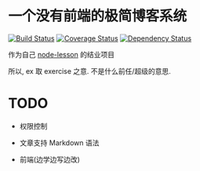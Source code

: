 # 一个没有前端的极简博客系统

[![Build Status][build-img]](https://travis-ci.org/Ralph-Wang/ex-blog)
[![Coverage Status][coveralls-img]](https://coveralls.io/r/Ralph-Wang/ex-blog)
[![Dependency Status][dependency-img]](https://david-dm.org/Ralph-Wang/ex-blog)

[build-img]: http://img.shields.io/travis/Ralph-Wang/ex-blog.svg?style=flat-square
[coveralls-img]: http://img.shields.io/coveralls/Ralph-Wang/ex-blog/master.svg?style=flat-square
[dependency-img]: http://img.shields.io/david/Ralph-Wang/ex-blog.svg?style=flat-square

作为自己 [node-lesson](https://github.com/alsotang/node-lessons) 的结业项目

所以, ex 取 exercise 之意. 不是什么前任/超级的意思.


# TODO
* 权限控制

* 文章支持 Markdown 语法

* 前端(边学边写边改)

